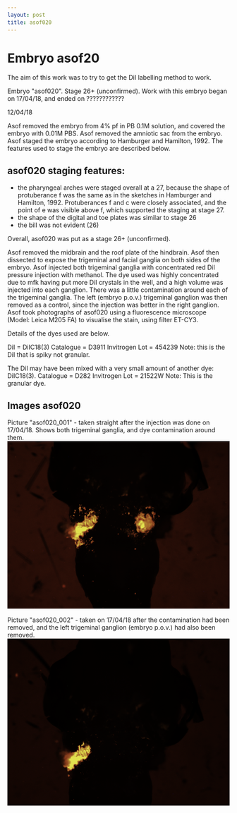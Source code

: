 ```yaml
---
layout: post
title: asof020
---
```


# Embryo asof20

The aim of this work was to try to get the DiI labelling method to work.

Embryo "asof020". Stage 26+ (unconfirmed). Work with this embryo began on 17/04/18, and ended on ????????????


12/04/18

Asof removed the embryo from 4% pf in PB 0.1M solution, and covered the embryo with 0.01M PBS. Asof removed the amniotic sac from the embryo. Asof staged the embryo according to Hamburger and Hamilton, 1992. The features used to stage the embryo are described below.

## asof020 staging features:

- the pharyngeal arches were staged overall at a 27, because the shape of protuberance f was the same as in the sketches in Hamburger and Hamilton, 1992. Protuberances f and c were closely associated, and the point of e was visible above f, which supported the staging at stage 27.
- the shape of the digital and toe plates was similar to stage 26
- the bill was not evident (26)

Overall, asof020 was put as a stage 26+ (unconfirmed).

Asof removed the midbrain and the roof plate of the hindbrain. Asof then dissected to expose the trigeminal and facial ganglia on both sides of the embryo. Asof injected both trigeminal ganglia with concentrated red DiI pressure injection with methanol. The dye used was highly concentrated due to mfk having put more DiI crystals in the well, and a high volume was injected into each ganglion. There was a little contamination around each of the trigeminal ganglia. The left (embryo p.o.v.) trigeminal ganglion was then removed as a control, since the injection was better in the right ganglion. Asof took photographs of asof020 using a fluorescence microscope (Model: Leica M205 FA) to visualise the stain, using filter ET-CY3.


Details of the dyes used are below.

DiI = DiIC18(3)
Catalogue = D3911 Invitrogen
Lot = 454239
Note: this is the DiI that is spiky not granular.

The DiI may have been mixed with a very small amount of another dye: DiIC18(3).
Catalogue = D282 Invitrogen
Lot = 21522W
Note: This is the granular dye.


## Images asof020

Picture "asof020_001" - taken straight after the injection was done on 17/04/18. Shows both trigeminal ganglia, and dye contamination around them. ![Image asof020_001](https://github.com/ansoffe/kubke.github.io/blob/master/_data/asof020_001.png)

Picture "asof020_002" - taken on 17/04/18 after the contamination had been removed, and the left trigeminal ganglion (embryo p.o.v.) had also been removed. ![Image asof020_002](https://github.com/ansoffe/kubke.github.io/blob/master/_data/asof020_002.png)

